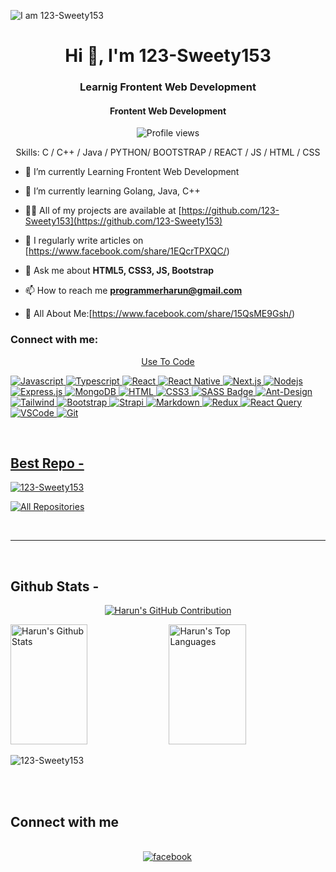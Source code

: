 ![I am 123-Sweety153](https://avatars.githubusercontent.com/u/199792117?u=e5b926bcfe69743e4be8a3b5d86b61af84e58352&v=4&size=64)
<h1 align="center">Hi 👋, I'm 123-Sweety153 </h1>
<h3 align="center"> Learnig Frontent Web Development</h3>
<h4 align="center"> Frontent Web Development </h4>

<div align="center">

![Profile views](https://komarev.com/ghpvc/?username123-Sweety153&color=red)

Skills: C / C++ / Java / PYTHON/ BOOTSTRAP / REACT / JS / HTML / CSS

</div>

- 🔭 I’m currently Learning Frontent Web Development
- 🌱 I’m currently learning Golang, Java, C++

- 👨‍💻 All of my projects are available at [https://github.com/123-Sweety153](https://github.com/123-Sweety153)

- 📝 I regularly write articles on [https://www.facebook.com/share/1EQcrTPXQC/)

- 💬 Ask me about **HTML5, CSS3, JS, Bootstrap**

- 📫 How to reach me **programmerharun@gmail.com**

- 📄 All About Me:[https://www.facebook.com/share/15QsME9Gsh/)

<h3 align="left">Connect with me:</h3>

<p align="center">
<a href="https://www.facebook.com/share/15QsME9Gsh/"

## Use To Code

![Javascript](https://img.shields.io/badge/Javascript-F0DB4F?style=for-the-badge&labelColor=black&logo=javascript&logoColor=F0DB4F)
![Typescript](https://img.shields.io/badge/Typescript-007acc?style=for-the-badge&labelColor=black&logo=typescript&logoColor=007acc)
![React](https://img.shields.io/badge/-React-61DBFB?style=for-the-badge&labelColor=black&logo=react&logoColor=61DBFB)
![React Native](https://img.shields.io/badge/React_Native-20232A?style=for-the-badge&logo=react&logoColor=61DAFB)
![Next.js](https://img.shields.io/badge/next.js-000000?style=for-the-badge&logo=nextdotjs&logoColor=white)
![Nodejs](https://img.shields.io/badge/Nodejs-3C873A?style=for-the-badge&labelColor=black&logo=node.js&logoColor=3C873A)
![Express.js](https://img.shields.io/badge/Express.js-000000?style=for-the-badge&logo=express&logoColor=white)
![MongoDB](https://img.shields.io/badge/MongoDB-4EA94B?style=for-the-badge&logo=mongodb&logoColor=white)
![HTML](https://img.shields.io/badge/HTML5-E34F26?style=for-the-badge&logo=html5&logoColor=white)
![CSS3](https://img.shields.io/badge/CSS3-1572B6?style=for-the-badge&logo=css3&logoColor=white)
![SASS Badge](https://img.shields.io/badge/Sass-CC6699?style=for-the-badge&logo=sass&logoColor=white)
![Ant-Design](https://img.shields.io/badge/AntDesign-0170FE?style=for-the-badge&logo=antdesign&logoColor=white)
![Tailwind](https://img.shields.io/badge/Tailwind_CSS-092749?style=for-the-badge&logo=tailwindcss&logoColor=06B6D4&labelColor=000000)
![Bootstrap](https://img.shields.io/badge/Bootstrap-563D7C?style=for-the-badge&logo=bootstrap&logoColor=white)
![Strapi](https://img.shields.io/badge/strapi-2E7EEA?style=for-the-badge&logo=strapi&logoColor=white)
![Markdown](https://img.shields.io/badge/Markdown-000000?style=for-the-badge&logo=markdown&logoColor=white)
![Redux](https://img.shields.io/badge/Redux-593D88?style=for-the-badge&logo=redux&logoColor=white)
![React Query](https://img.shields.io/badge/-React_Query-FF4154?style=for-the-badge&logo=react%20query&logoColor=white)
![VSCode](https://img.shields.io/badge/Visual_Studio-0078d7?style=for-the-badge&logo=visual%20studio&logoColor=white)
![Git](https://img.shields.io/badge/Git-F05032?style=for-the-badge&logo=git&logoColor=white)

<br/>

## Best Repo -

[![123-Sweety153](https://github-readme-stats.vercel.app/api/pin/?username=123-Sweety153&repo=123-Sweety153&border_color=7F3FBF&bg_color=0D1117&title_color=C9D1D9&text_color=8B949E&icon_color=7F3FBF)](https://github.com/123-Sweety153/Java-Project)

<p align="left">
  <a href="https://github.com/123-Sweety153?tab=repositories" target="_blank"><img alt="All Repositories" title="All Repositories" src="https://img.shields.io/badge/-All%20Repos-2962FF?style=for-the-badge&logo=koding&logoColor=white"/></a>
</p>

<br/>
<hr/>
<br/>

## Github Stats -

<p align="center">
  <a href="https://github.com/123-Sweety153">
    <img src="https://github-profile-summary-cards.vercel.app/api/cards/profile-details?username=123-Sweety153&theme=radical" alt="Harun's GitHub Contribution"/>
  </a>
</p>

<a> 
    <a href="https://github.com/123-Sweety153"><img alt="Harun's Github Stats" src="https://denvercoder1-github-readme-stats.vercel.app/api?username=123-Sweety153&show_icons=true&count_private=true&theme=react&border_color=7F3FBF&bg_color=0D1117&title_color=F85D7F&icon_color=F8D866" height="192px" width="49.5%"/></a>
  <a href="https://github.com/123-Sweety153"><img alt="Harun's Top Languages" src="https://denvercoder1-github-readme-stats.vercel.app/api/top-langs/?username=123-Sweety153&langs_count=8&layout=compact&theme=react&border_color=7F3FBF&bg_color=0D1117&title_color=F85D7F&icon_color=F8D866" height="192px" width="49.5%"/></a>
  <br/>
</a>

![123-Sweety153](https://github-readme-activity-graph.vercel.app/graph?username=123-Sweety153&custom_title=123-Sweety153&bg_color=0D1117&color=7F3FBF&line=7F3FBF&point=7F3FBF&area_color=FFFFFF&title_color=FFFFFF&area=true)

<br/>

<br/>

## Connect with me

<div align="center">
<br/>
</a>
<a href="https://www.linkedin.com/in/123-Sweety153/" target="_blank">
</a>
<a href="https://www.facebook.com/share/15QsME9Gsh" target="_blank">
<img src=https://img.shields.io/badge/facebook-%232E87FB.svg?&style=for-the-badge&logo=facebook&logoColor=white alt=facebook style="margin-bottom: 5px; margin-right: 2px;" />
</a>  
</div>
